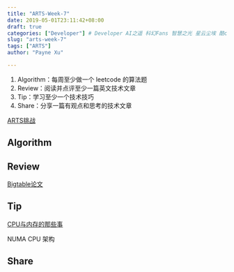 ```yaml
---
title: "ARTS-Week-7"
date: 2019-05-01T23:11:42+08:00
draft: true
categories: ["Developer"] # Developer AI之遥 科幻Fans 智慧之光 星云尘埃 酷cool玩
slug: "arts-week-7"
tags: ["ARTS"]
author: "Payne Xu"

---
```


1. Algorithm：每周至少做一个 leetcode 的算法题
2. Review：阅读并点评至少一篇英文技术文章
3. Tip：学习至少一个技术技巧
4. Share：分享一篇有观点和思考的技术文章

[ARTS挑战](https://www.zhihu.com/question/301150832)

## Algorithm

## Review

[Bigtable论文](https://research.google.com/archive/bigtable-osdi06.pdf)

## Tip

[CPU与内存的那些事](https://www.cnblogs.com/xkfz007/archive/2012/10/08/2715163.html)

NUMA CPU 架构

## Share